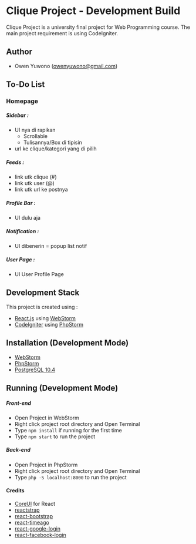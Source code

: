 # Clique Project - Development Build
Clique Project is a university final project for Web Programming course. The main project requirement is using CodeIgniter.

## Author
 - Owen Yuwono ([owenyuwono@gmail.com](mailto:owenyuwono@gmail.com))
 
 
## To-Do List
### Homepage
##### Sidebar : 
 - UI nya di rapikan
    - Scrollable
    - Tulisannya/Box di tipisin
 - url ke clique/kategori yang di pilih
##### Feeds : 
 - link utk clique (#)
 - link utk user (@)
 - link utk url ke postnya
##### Profile Bar :
 - UI dulu aja
##### Notification :
 - UI dibenerin = popup list notif
##### User Page :
 - UI User Profile Page

## Development Stack
This project is created using :
  - [React.js](https://reactjs.org/) using [WebStorm](https://www.jetbrains.com/webstorm/?fromMenu)
  - [CodeIgniter](https://codeigniter.com/download) using [PhpStorm](https://www.jetbrains.com/phpstorm/)
  
## Installation (Development Mode)
 - [WebStorm](https://www.jetbrains.com/webstorm/download/#section=windows)
 - [PhpStorm](https://www.jetbrains.com/phpstorm/download/#section=windows)
 - [PostgreSQL 10.4](https://www.postgresql.org/)


## Running (Development Mode)
##### Front-end
 - Open Project in WebStorm
 - Right click project root directory and Open Terminal
 - Type `npm install` if running for the first time
 - Type `npm start` to run the project
##### Back-end
 - Open Project in PhpStorm
 - Right click project root directory and Open Terminal
 - Type `php -S localhost:8000` to run the project

#### Credits
 - [CoreUI](https://coreui.io/react/) for React
 - [reactstrap](https://reactstrap.github.io/)
 - [react-bootstrap](https://react-bootstrap.github.io/)
 - [react-timeago](https://www.npmjs.com/package/react-timeago)
 - [react-google-login](https://www.npmjs.com/package/react-google-login)
 - [react-facebook-login](https://www.npmjs.com/package/react-facebook-login)
